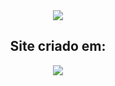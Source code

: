 <section align="center">
<a href="https://skillicons.dev" align="center">
<img align="center" src="https://cdn.discordapp.com/attachments/992272140550291467/995826767644340375/image.png"/>
                       </a> </section>

<section align="center">
<h2 align="center">Site criado em:</h2>
<img align="center" src="https://skillicons.dev/icons?i=js,css,html" style="align= center" />
</section>
